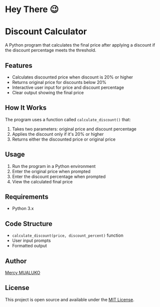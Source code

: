 # Hey There 😉
# Discount Calculator

A Python program that calculates the final price after applying a discount if the discount percentage meets the threshold.

## Features
- Calculates discounted price when discount is 20% or higher
- Returns original price for discounts below 20%
- Interactive user input for price and discount percentage
- Clear output showing the final price

## How It Works
The program uses a function called `calculate_discount()` that:
1. Takes two parameters: original price and discount percentage
2. Applies the discount only if it's 20% or higher
3. Returns either the discounted price or original price

## Usage
1. Run the program in a Python environment
2. Enter the original price when prompted
3. Enter the discount percentage when prompted
4. View the calculated final price


## Requirements
- Python 3.x

## Code Structure
- `calculate_discount(price, discount_percent)` function
- User input prompts
- Formatted output

## Author
[Mercy MUALUKO](MERCY+MUALUKO)

## License
This project is open source and available under the [MIT License](LICENSE).
